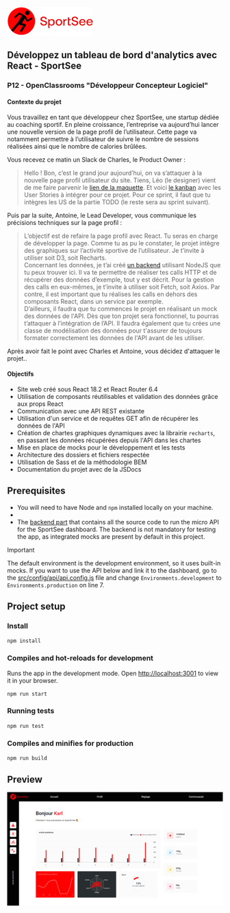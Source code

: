 ![SportSee Icon](./src/assets/logo.PNG)

## Développez un tableau de bord d'analytics avec React - SportSee

### P12 - OpenClassrooms "Développeur Concepteur Logiciel"

#### Contexte du projet

Vous travaillez en tant que développeur chez SportSee, une startup dédiée au coaching sportif. En pleine croissance, l’entreprise va aujourd’hui lancer une nouvelle version de la page profil de l’utilisateur. Cette page va notamment permettre à l’utilisateur de suivre le nombre de sessions réalisées ainsi que le nombre de calories brûlées.

Vous recevez ce matin un Slack de Charles, le Product Owner :

> Hello ! Bon, c’est le grand jour aujourd’hui, on va s’attaquer à la nouvelle page profil utilisateur du site. Tiens, Léo (le designer) vient de me faire parvenir le [lien de la maquette](./src/assets/Maquette%20SportSee.pdf). Et voici [le kanban](https://sweet-trumpet-f3c.notion.site/Tableau-de-bord-SportSee-99f962746cae4bf7aa9fe0e436f2a220?pvs=4) avec les User Stories à intégrer pour ce projet. Pour ce sprint, il faut que tu intègres les US de la partie TODO (le reste sera au sprint suivant).

Puis par la suite, Antoine, le Lead Developer, vous communique les précisions techniques sur la page profil :

> L’objectif est de refaire la page profil avec React. Tu seras en charge de développer la page. Comme tu as pu le constater, le projet intègre des graphiques sur l’activité sportive de l’utilisateur. Je t’invite à utiliser soit D3, soit Recharts. <br/> Concernant les données, je t’ai créé [un backend](https://github.com/Alex-Pqn/SportSee-backend-ocr_dcl) utilisant NodeJS que tu peux trouver ici. Il va te permettre de réaliser tes calls HTTP et de récupérer des données d’exemple, tout y est décrit. Pour la gestion des calls en eux-mêmes, je t’invite à utiliser soit Fetch, soit Axios. Par contre, il est important que tu réalises les calls en dehors des composants React, dans un service par exemple. <br/> D’ailleurs, il faudra que tu commences le projet en réalisant un mock des données de l'API. Dès que ton projet sera fonctionnel, tu pourras t’attaquer à l’intégration de l’API. Il faudra également que tu crées une classe de modélisation des données pour t'assurer de toujours formater correctement les données de l'API avant de les utiliser.

Après avoir fait le point avec Charles et Antoine, vous décidez d'attaquer le projet..

#### Objectifs

- Site web créé sous React 18.2 et React Router 6.4
- Utilisation de composants réutilisables et validation des données grâce aux props React
- Communication avec une API REST existante
- Utilisation d'un service et de requêtes GET afin de récupérer les données de l'API
- Création de chartes graphiques dynamiques avec la librairie `recharts`, en passant les données récupérées depuis l'API dans les chartes
- Mise en place de mocks pour le développement et les tests
- Architecture des dossiers et fichiers respectée
- Utilisation de Sass et de la méthodologie BEM
- Documentation du projet avec de la JSDocs

## Prerequisites

- You will need to have Node and `npm` installed locally on your machine.
- 
- The [backend part](https://github.com/Alex-Pqn/SportSee-backend-ocr_dcl) that contains all the source code to run the micro API for the SportSee dashboard. The backend is not mandatory for testing the app, as integrated mocks are present by default in this project.

> [!IMPORTANT]  
> The default environment is the development environment, so it uses built-in mocks. If you want to use the API below and link it to the dashboard, go to the [src/config/api/api.config.js](./src/config/api/api.config.js) file and change `Environments.development` to `Environments.production` on line 7.

## Project setup

### Install

```
npm install
```

### Compiles and hot-reloads for development

Runs the app in the development mode.
Open [http://localhost:3001](http://localhost:3001) to view it in your browser.

```
npm run start
```

### Running tests

```
npm run test
```

### Compiles and minifies for production

```
npm run build
```

## Preview

![SportSee](./src/assets/SportSee.png)
